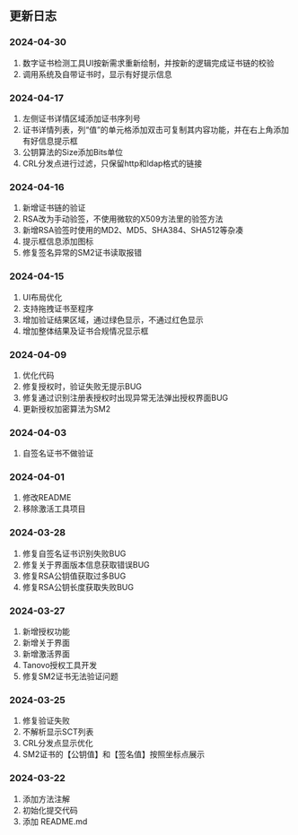 ## 更新日志

### 2024-04-30

1. 数字证书检测工具UI按新需求重新绘制，并按新的逻辑完成证书链的校验
2. 调用系统及自带证书时，显示有好提示信息

### 2024-04-17

1. 左侧证书详情区域添加证书序列号
2. 证书详情列表，列“值”的单元格添加双击可复制其内容功能，并在右上角添加有好信息提示框
3. 公钥算法的Size添加Bits单位
4. CRL分发点进行过滤，只保留http和ldap格式的链接

### 2024-04-16

1. 新增证书链的验证
2. RSA改为手动验签，不使用微软的X509方法里的验签方法
3. 新增RSA验签时使用的MD2、MD5、SHA384、SHA512等杂凑
4. 提示框信息添加图标
5. 修复签名异常的SM2证书读取报错

### 2024-04-15

1. UI布局优化
2. 支持拖拽证书至程序
3. 增加验证结果区域，通过绿色显示，不通过红色显示
4. 增加整体结果及证书合规情况显示框

### 2024-04-09

1. 优化代码
2. 修复授权时，验证失败无提示BUG
3. 修复通过识别注册表授权时出现异常无法弹出授权界面BUG
4. 更新授权加密算法为SM2

### 2024-04-03

1. 自签名证书不做验证

### 2024-04-01

1. 修改README
2. 移除激活工具项目

### 2024-03-28

1. 修复自签名证书识别失败BUG
2. 修复关于界面版本信息获取错误BUG
3. 修复RSA公钥值获取过多BUG
4. 修复RSA公钥长度获取失败BUG

### 2024-03-27

1. 新增授权功能
2. 新增关于界面
3. 新增激活界面
4. Tanovo授权工具开发
5. 修复SM2证书无法验证问题

### 2024-03-25

1. 修复验证失败
2. 不解析显示SCT列表
3. CRL分发点显示优化
4. SM2证书的【公钥值】和【签名值】按照坐标点展示

### 2024-03-22

1. 添加方法注解
2. 初始化提交代码
3. 添加 README.md